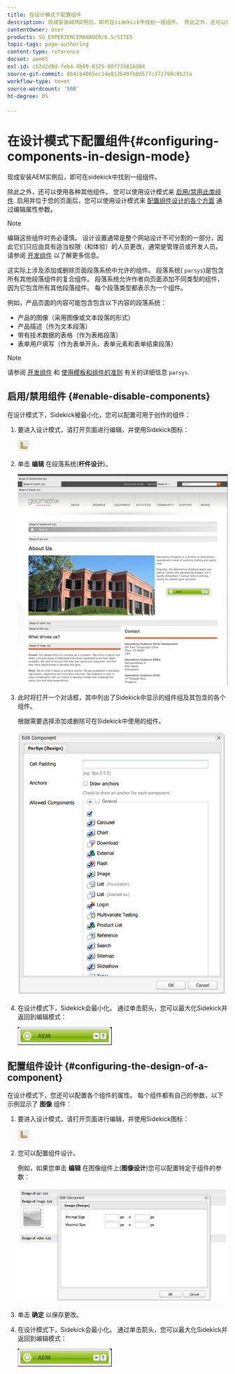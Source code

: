 ```yaml
---
title: 在设计模式下配置组件
description: 现成安装AEM实例后，即可在sidekick中找到一组组件。 除此之外，还可以使用各种其他组件。 您可以使用设计模式启用/禁用此类组件。
contentOwner: User
products: SG_EXPERIENCEMANAGER/6.5/SITES
topic-tags: page-authoring
content-type: reference
docset: aem65
exl-id: cb2d2d0d-feb4-4b89-8325-80f735816904
source-git-commit: 8b4cb4065ec14e813b49fb0d577c372790c9b21a
workflow-type: tm+mt
source-wordcount: '508'
ht-degree: 0%

---
```


# 在设计模式下配置组件{#configuring-components-in-design-mode}

现成安装AEM实例后，即可在sidekick中找到一组组件。

除此之外，还可以使用各种其他组件。 您可以使用设计模式来 [启用/禁用此类组件](#enabledisablecomponentsusingdesignmode). 启用并位于您的页面后，您可以使用设计模式来 [配置组件设计的各个方面](#configuringcomponentsusingdesignmode) 通过编辑属性参数。

>[!NOTE]
>
>编辑这些组件时务必谨慎。 设计设置通常是整个网站设计不可分割的一部分，因此它们只应由具有适当权限（和体验）的人员更改，通常是管理员或开发人员。 请参阅 [开发组件](/help/sites-developing/components.md) 以了解更多信息。

这实际上涉及添加或删除页面段落系统中允许的组件。 段落系统( `parsys`)是包含所有其他段落组件的复合组件。 段落系统允许作者向页面添加不同类型的组件，因为它包含所有其他段落组件。 每个段落类型都表示为一个组件。

例如，产品页面的内容可能包含包含以下内容的段落系统：

* 产品的图像（采用图像或文本段落的形式）
* 产品描述（作为文本段落）
* 带有技术数据的表格（作为表格段落）
* 表单用户填写（作为表单开头、表单元素和表单结束段落）

>[!NOTE]
>
>请参阅 [开发组件](/help/sites-developing/components.md#paragraphsystem) 和 [使用模板和组件的准则](/help/sites-developing/dev-guidelines-bestpractices.md#guidelines-for-using-templates-and-components) 有关的详细信息 `parsys`.

## 启用/禁用组件 {#enable-disable-components}

在设计模式下，Sidekick被最小化，您可以配置可用于创作的组件：

1. 要进入设计模式，请打开页面进行编辑，并使用Sidekick图标：

   ![设计模式](do-not-localize/chlimage_1.png)

1. 单击 **编辑** 在段落系统(**杆件设计**)。

   ![screen_shot_2012-02-08at102726am](assets/screen_shot_2012-02-08at102726am.png)

1. 此时将打开一个对话框，其中列出了Sidekick中显示的组件组及其包含的各个组件。

   根据需要选择添加或删除可在Sidekick中使用的组件。

   ![screen_shot_2012-02-08at103407am](assets/screen_shot_2012-02-08at103407am.png)

1. 在设计模式下，Sidekick会最小化。 通过单击箭头，您可以最大化Sidekick并返回到编辑模式：

   ![Sidekick已最小化](do-not-localize/sidekick-collapsed.png)

## 配置组件设计 {#configuring-the-design-of-a-component}

在设计模式下，您还可以配置各个组件的属性。 每个组件都有自己的参数，以下示例显示了 **图像** 组件：

1. 要进入设计模式，请打开页面进行编辑，并使用Sidekick图标：

   ![设计模式 — Sidekick](do-not-localize/chlimage_1-1.png)

1. 您可以配置组件设计。

   例如，如果您单击 **编辑** 在图像组件上(**图像设计**)您可以配置特定于组件的参数：

   ![chlimage_1-5](assets/chlimage_1-5.png)

1. 单击 **确定** 以保存更改。

1. 在设计模式下，Sidekick会最小化。 通过单击箭头，您可以最大化Sidekick并返回到编辑模式：

   ![Sidekick已最小化](do-not-localize/sidekick-collapsed-1.png)

